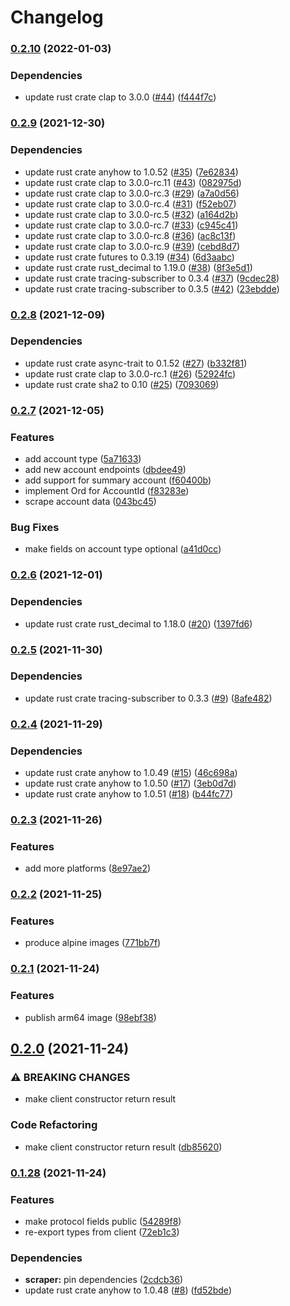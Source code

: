 # Changelog

### [0.2.10](https://github.com/YoloDev/3commas-rs/compare/ghcr.io/yolodev/three-commas-scraper-v0.2.9...ghcr.io/yolodev/three-commas-scraper-v0.2.10) (2022-01-03)


### Dependencies

* update rust crate clap to 3.0.0 ([#44](https://github.com/YoloDev/3commas-rs/issues/44)) ([f444f7c](https://github.com/YoloDev/3commas-rs/commit/f444f7c80489c8f9d419844250e444b52d1d3c95))

### [0.2.9](https://github.com/YoloDev/3commas-rs/compare/ghcr.io/yolodev/three-commas-scraper-v0.2.8...ghcr.io/yolodev/three-commas-scraper-v0.2.9) (2021-12-30)


### Dependencies

* update rust crate anyhow to 1.0.52 ([#35](https://github.com/YoloDev/3commas-rs/issues/35)) ([7e62834](https://github.com/YoloDev/3commas-rs/commit/7e6283480c72cf79f43a35cf1465b527d4751d89))
* update rust crate clap to 3.0.0-rc.11 ([#43](https://github.com/YoloDev/3commas-rs/issues/43)) ([082975d](https://github.com/YoloDev/3commas-rs/commit/082975d2a4ce9ac44d5e21076fa628462eb101ad))
* update rust crate clap to 3.0.0-rc.3 ([#29](https://github.com/YoloDev/3commas-rs/issues/29)) ([a7a0d56](https://github.com/YoloDev/3commas-rs/commit/a7a0d567bb9058c7da0333cc6ae0e4a217562516))
* update rust crate clap to 3.0.0-rc.4 ([#31](https://github.com/YoloDev/3commas-rs/issues/31)) ([f52eb07](https://github.com/YoloDev/3commas-rs/commit/f52eb07d8ea0ac4e3fab74d7ee6b4f0b18a14115))
* update rust crate clap to 3.0.0-rc.5 ([#32](https://github.com/YoloDev/3commas-rs/issues/32)) ([a164d2b](https://github.com/YoloDev/3commas-rs/commit/a164d2bbf77a2a3b9089472d68269fcb044722ee))
* update rust crate clap to 3.0.0-rc.7 ([#33](https://github.com/YoloDev/3commas-rs/issues/33)) ([c945c41](https://github.com/YoloDev/3commas-rs/commit/c945c419e1ffc32c92fcf3c7c109fbf3542e90c2))
* update rust crate clap to 3.0.0-rc.8 ([#36](https://github.com/YoloDev/3commas-rs/issues/36)) ([ac8c13f](https://github.com/YoloDev/3commas-rs/commit/ac8c13f9cd5512ae04be25031c5b2bff78a5f853))
* update rust crate clap to 3.0.0-rc.9 ([#39](https://github.com/YoloDev/3commas-rs/issues/39)) ([cebd8d7](https://github.com/YoloDev/3commas-rs/commit/cebd8d7b726eb19ec2731a177c100749a0a9139a))
* update rust crate futures to 0.3.19 ([#34](https://github.com/YoloDev/3commas-rs/issues/34)) ([6d3aabc](https://github.com/YoloDev/3commas-rs/commit/6d3aabc6b5056e2f0dd9afe77a0f622243f15db2))
* update rust crate rust_decimal to 1.19.0 ([#38](https://github.com/YoloDev/3commas-rs/issues/38)) ([8f3e5d1](https://github.com/YoloDev/3commas-rs/commit/8f3e5d17a1f5792cc5abbfac426566213a9ff19c))
* update rust crate tracing-subscriber to 0.3.4 ([#37](https://github.com/YoloDev/3commas-rs/issues/37)) ([9cdec28](https://github.com/YoloDev/3commas-rs/commit/9cdec28b902fa464328289be2382cbd7e775479f))
* update rust crate tracing-subscriber to 0.3.5 ([#42](https://github.com/YoloDev/3commas-rs/issues/42)) ([23ebdde](https://github.com/YoloDev/3commas-rs/commit/23ebdde542a05512eb25585b37433605f2da2093))

### [0.2.8](https://www.github.com/YoloDev/3commas-rs/compare/ghcr.io/yolodev/three-commas-scraper-v0.2.7...ghcr.io/yolodev/three-commas-scraper-v0.2.8) (2021-12-09)


### Dependencies

* update rust crate async-trait to 0.1.52 ([#27](https://www.github.com/YoloDev/3commas-rs/issues/27)) ([b332f81](https://www.github.com/YoloDev/3commas-rs/commit/b332f81bf7d9767c1de94e06758e646c466e5749))
* update rust crate clap to 3.0.0-rc.1 ([#26](https://www.github.com/YoloDev/3commas-rs/issues/26)) ([52924fc](https://www.github.com/YoloDev/3commas-rs/commit/52924fc84a67748a792ca67027b05356b692c887))
* update rust crate sha2 to 0.10 ([#25](https://www.github.com/YoloDev/3commas-rs/issues/25)) ([7093069](https://www.github.com/YoloDev/3commas-rs/commit/709306972ece48c59a9b39832e2c6f462b9c3091))

### [0.2.7](https://www.github.com/YoloDev/3commas-rs/compare/ghcr.io/yolodev/three-commas-scraper-v0.2.6...ghcr.io/yolodev/three-commas-scraper-v0.2.7) (2021-12-05)


### Features

* add account type ([5a71633](https://www.github.com/YoloDev/3commas-rs/commit/5a7163398c99b42d53b4c43c78f209e1ce399c33))
* add new account endpoints ([dbdee49](https://www.github.com/YoloDev/3commas-rs/commit/dbdee49afc5ce57556aadc797ede357ae39810fd))
* add support for summary account ([f60400b](https://www.github.com/YoloDev/3commas-rs/commit/f60400be360825456d10ebfe999ffdf717031e49))
* implement Ord for AccountId ([f83283e](https://www.github.com/YoloDev/3commas-rs/commit/f83283e1bc377ac614ef4403e2291de4905582c7))
* scrape account data ([043bc45](https://www.github.com/YoloDev/3commas-rs/commit/043bc45bf8d9be4babf52843b0b0de59a7638884))


### Bug Fixes

* make fields on account type optional ([a41d0cc](https://www.github.com/YoloDev/3commas-rs/commit/a41d0cc847e8b2915276026c60b3be4dc9188fbe))

### [0.2.6](https://www.github.com/YoloDev/3commas-rs/compare/ghcr.io/yolodev/three-commas-scraper-v0.2.5...ghcr.io/yolodev/three-commas-scraper-v0.2.6) (2021-12-01)


### Dependencies

* update rust crate rust_decimal to 1.18.0 ([#20](https://www.github.com/YoloDev/3commas-rs/issues/20)) ([1397fd6](https://www.github.com/YoloDev/3commas-rs/commit/1397fd64ac6b94754cad079979d2aa8e8624c05d))

### [0.2.5](https://www.github.com/YoloDev/3commas-rs/compare/ghcr.io/yolodev/three-commas-scraper-v0.2.4...ghcr.io/yolodev/three-commas-scraper-v0.2.5) (2021-11-30)


### Dependencies

* update rust crate tracing-subscriber to 0.3.3 ([#9](https://www.github.com/YoloDev/3commas-rs/issues/9)) ([8afe482](https://www.github.com/YoloDev/3commas-rs/commit/8afe48291a8bf9e7aca9a29c9f8ad6dc21f37d7c))

### [0.2.4](https://www.github.com/YoloDev/3commas-rs/compare/ghcr.io/yolodev/three-commas-scraper-v0.2.3...ghcr.io/yolodev/three-commas-scraper-v0.2.4) (2021-11-29)


### Dependencies

* update rust crate anyhow to 1.0.49 ([#15](https://www.github.com/YoloDev/3commas-rs/issues/15)) ([46c698a](https://www.github.com/YoloDev/3commas-rs/commit/46c698a26f662b1f88b7e8c86d269d66d232a99d))
* update rust crate anyhow to 1.0.50 ([#17](https://www.github.com/YoloDev/3commas-rs/issues/17)) ([3eb0d7d](https://www.github.com/YoloDev/3commas-rs/commit/3eb0d7da558aee98b44bcae3e1c56a8729497695))
* update rust crate anyhow to 1.0.51 ([#18](https://www.github.com/YoloDev/3commas-rs/issues/18)) ([b44fc77](https://www.github.com/YoloDev/3commas-rs/commit/b44fc77e783ba3b308c2a092003f5dd439d55f43))

### [0.2.3](https://www.github.com/YoloDev/3commas-rs/compare/ghcr.io/yolodev/three-commas-scraper-v0.2.2...ghcr.io/yolodev/three-commas-scraper-v0.2.3) (2021-11-26)


### Features

* add more platforms ([8e97ae2](https://www.github.com/YoloDev/3commas-rs/commit/8e97ae2d0dd2c5faeeb565af4753f2ba1c780aee))

### [0.2.2](https://www.github.com/YoloDev/3commas-rs/compare/ghcr.io/yolodev/3commas-scraper-v0.2.1...ghcr.io/yolodev/3commas-scraper-v0.2.2) (2021-11-25)


### Features

* produce alpine images ([771bb7f](https://www.github.com/YoloDev/3commas-rs/commit/771bb7f7bc5834970e6290e45e20a9a348702df7))

### [0.2.1](https://www.github.com/YoloDev/3commas-rs/compare/ghcr.io/yolodev/3commas-scraper-v0.2.0...ghcr.io/yolodev/3commas-scraper-v0.2.1) (2021-11-24)


### Features

* publish arm64 image ([98ebf38](https://www.github.com/YoloDev/3commas-rs/commit/98ebf38c824ff2c190a2e0f4db845fa3170a18e9))

## [0.2.0](https://www.github.com/YoloDev/3commas-rs/compare/ghcr.io/yolodev/3commas-scraper-v0.1.28...ghcr.io/yolodev/3commas-scraper-v0.2.0) (2021-11-24)


### ⚠ BREAKING CHANGES

* make client constructor return result

### Code Refactoring

* make client constructor return result ([db85620](https://www.github.com/YoloDev/3commas-rs/commit/db85620972aecf0f2d5e0a775bda33185e83cf26))

### [0.1.28](https://www.github.com/YoloDev/3commas-rs/compare/ghcr.io/yolodev/3commas-scraper-v0.1.27...ghcr.io/yolodev/3commas-scraper-v0.1.28) (2021-11-24)


### Features

* make protocol fields public ([54289f8](https://www.github.com/YoloDev/3commas-rs/commit/54289f881d2398723f6a6d1128b861f317b85f92))
* re-export types from client ([72eb1c3](https://www.github.com/YoloDev/3commas-rs/commit/72eb1c317bee475dde9394dec1f9f400022a0acc))


### Dependencies

* **scraper:** pin dependencies ([2cdcb36](https://www.github.com/YoloDev/3commas-rs/commit/2cdcb36acc8ae4ccab097588644df44b36bd0319))
* update rust crate anyhow to 1.0.48 ([#8](https://www.github.com/YoloDev/3commas-rs/issues/8)) ([fd52bde](https://www.github.com/YoloDev/3commas-rs/commit/fd52bde57730e8627ec518a33f40db7c73d80e6d))
